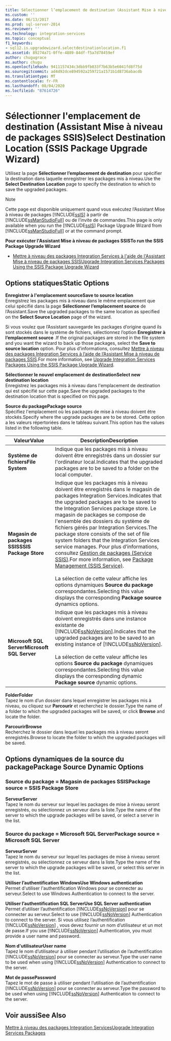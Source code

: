 ```yaml
---
title: Sélectionner l’emplacement de destination (Assistant Mise à niveau de packages SSIS) | Microsoft Docs
ms.custom: ''
ms.date: 06/13/2017
ms.prod: sql-server-2014
ms.reviewer: ''
ms.technology: integration-services
ms.topic: conceptual
f1_keywords:
- sql12.is.upgradewizard.selectdestinationlocation.f1
ms.assetid: 89274a71-0ffe-4889-84df-f5a7d78459ef
author: chugugrace
ms.author: chugu
ms.openlocfilehash: 9411157434c3dbb9fb033f7b63b5e6041fd8f75d
ms.sourcegitcommit: ad4d92dce894592a259721a1571b1d8736abacdb
ms.translationtype: MT
ms.contentlocale: fr-FR
ms.lasthandoff: 08/04/2020
ms.locfileid: "87614726"
---
```

# <a name="select-destination-location-ssis-package-upgrade-wizard"></a><span data-ttu-id="73e8e-102">Sélectionner l'emplacement de destination (Assistant Mise à niveau de packages SSIS)</span><span class="sxs-lookup"><span data-stu-id="73e8e-102">Select Destination Location (SSIS Package Upgrade Wizard)</span></span>
  <span data-ttu-id="73e8e-103">Utilisez la page **Sélectionner l’emplacement de destination** pour spécifier la destination dans laquelle enregistrer les packages mis à niveau.</span><span class="sxs-lookup"><span data-stu-id="73e8e-103">Use the **Select Destination Location** page to specify the destination to which to save the upgraded packages.</span></span>  
  
> [!NOTE]  
>  <span data-ttu-id="73e8e-104">Cette page est disponible uniquement quand vous exécutez l’Assistant Mise à niveau de packages [!INCLUDE[ssIS](../includes/ssis-md.md)] à partir de [!INCLUDE[ssManStudioFull](../includes/ssmanstudiofull-md.md)] ou de l’invite de commandes.</span><span class="sxs-lookup"><span data-stu-id="73e8e-104">This page is only available when you run the [!INCLUDE[ssIS](../includes/ssis-md.md)] Package Upgrade Wizard from [!INCLUDE[ssManStudioFull](../includes/ssmanstudiofull-md.md)] or at the command prompt.</span></span>  
  
 <span data-ttu-id="73e8e-105">**Pour exécuter l'Assistant Mise à niveau de packages SSIS**</span><span class="sxs-lookup"><span data-stu-id="73e8e-105">**To run the SSIS Package Upgrade Wizard**</span></span>  
  
-   [<span data-ttu-id="73e8e-106">Mettre à niveau des packages Integration Services à l'aide de l'Assistant Mise à niveau de packages SSIS</span><span class="sxs-lookup"><span data-stu-id="73e8e-106">Upgrade Integration Services Packages Using the SSIS Package Upgrade Wizard</span></span>](install-windows/upgrade-integration-services-packages-using-the-ssis-package-upgrade-wizard.md)  
  
## <a name="static-options"></a><span data-ttu-id="73e8e-107">Options statiques</span><span class="sxs-lookup"><span data-stu-id="73e8e-107">Static Options</span></span>  
 <span data-ttu-id="73e8e-108">**Enregistrer à l'emplacement source**</span><span class="sxs-lookup"><span data-stu-id="73e8e-108">**Save to source location**</span></span>  
 <span data-ttu-id="73e8e-109">Enregistrez les packages mis à niveau dans le même emplacement que celui spécifié dans la page **Sélectionner l’emplacement source** de l’Assistant.</span><span class="sxs-lookup"><span data-stu-id="73e8e-109">Save the upgraded packages to the same location as specified on the **Select Source Location** page of the wizard.</span></span>  
  
 <span data-ttu-id="73e8e-110">Si vous voulez que l’Assistant sauvegarde les packages d’origine quand ils sont stockés dans le système de fichiers, sélectionnez l’option **Enregistrer à l’emplacement source** .</span><span class="sxs-lookup"><span data-stu-id="73e8e-110">If the original packages are stored in the file system and you want the wizard to back up those packages, select the **Save to source location** option.</span></span> <span data-ttu-id="73e8e-111">Pour plus d’informations, consultez [Mettre à niveau des packages Integration Services à l’aide de l’Assistant Mise à niveau de packages SSIS](install-windows/upgrade-integration-services-packages-using-the-ssis-package-upgrade-wizard.md).</span><span class="sxs-lookup"><span data-stu-id="73e8e-111">For more information, see [Upgrade Integration Services Packages Using the SSIS Package Upgrade Wizard](install-windows/upgrade-integration-services-packages-using-the-ssis-package-upgrade-wizard.md).</span></span>  
  
 <span data-ttu-id="73e8e-112">**Sélectionner le nouvel emplacement de destination**</span><span class="sxs-lookup"><span data-stu-id="73e8e-112">**Select new destination location**</span></span>  
 <span data-ttu-id="73e8e-113">Enregistrez les packages mis à niveau dans l'emplacement de destination qui est spécifié sur cette page.</span><span class="sxs-lookup"><span data-stu-id="73e8e-113">Save the upgraded packages to the destination location that is specified on this page.</span></span>  
  
 <span data-ttu-id="73e8e-114">**Source du package**</span><span class="sxs-lookup"><span data-stu-id="73e8e-114">**Package source**</span></span>  
 <span data-ttu-id="73e8e-115">Spécifiez l'emplacement où les packages de mise à niveau doivent être stockés.</span><span class="sxs-lookup"><span data-stu-id="73e8e-115">Specify where the upgrade packages are to be stored.</span></span> <span data-ttu-id="73e8e-116">Cette option a les valeurs répertoriées dans le tableau suivant.</span><span class="sxs-lookup"><span data-stu-id="73e8e-116">This option has the values listed in the following table.</span></span>  
  
|<span data-ttu-id="73e8e-117">Valeur</span><span class="sxs-lookup"><span data-stu-id="73e8e-117">Value</span></span>|<span data-ttu-id="73e8e-118">Description</span><span class="sxs-lookup"><span data-stu-id="73e8e-118">Description</span></span>|  
|-----------|-----------------|  
|<span data-ttu-id="73e8e-119">**Système de fichiers**</span><span class="sxs-lookup"><span data-stu-id="73e8e-119">**File System**</span></span>|<span data-ttu-id="73e8e-120">Indique que les packages mis à niveau doivent être enregistrés dans un dossier sur l'ordinateur local.</span><span class="sxs-lookup"><span data-stu-id="73e8e-120">Indicates that the upgraded packages are to be saved to a folder on the local computer.</span></span>|  
|<span data-ttu-id="73e8e-121">**Magasin de packages SSIS**</span><span class="sxs-lookup"><span data-stu-id="73e8e-121">**SSIS Package Store**</span></span>|<span data-ttu-id="73e8e-122">Indique que les packages mis à niveau doivent être enregistrés dans le magasin de packages Integration Services.</span><span class="sxs-lookup"><span data-stu-id="73e8e-122">Indicates that the upgraded packages are to be saved to the Integration Services package store.</span></span> <span data-ttu-id="73e8e-123">Le magasin de packages se compose de l'ensemble des dossiers du système de fichiers gérés par Integration Services.</span><span class="sxs-lookup"><span data-stu-id="73e8e-123">The package store consists of the set of file system folders that the Integration Services service manages.</span></span> <span data-ttu-id="73e8e-124">Pour plus d’informations, consultez [Gestion de packages &#40;Service SSIS&#41;](service/package-management-ssis-service.md).</span><span class="sxs-lookup"><span data-stu-id="73e8e-124">For more information, see [Package Management &#40;SSIS Service&#41;](service/package-management-ssis-service.md).</span></span><br /><br /> <span data-ttu-id="73e8e-125">La sélection de cette valeur affiche les options dynamiques **Source du package** correspondantes.</span><span class="sxs-lookup"><span data-stu-id="73e8e-125">Selecting this value displays the corresponding **Package source** dynamics options.</span></span>|  
|<span data-ttu-id="73e8e-126">**Microsoft SQL Server**</span><span class="sxs-lookup"><span data-stu-id="73e8e-126">**Microsoft SQL Server**</span></span>|<span data-ttu-id="73e8e-127">Indique que les packages mis à niveau doivent enregistrés dans une instance existante de [!INCLUDE[ssNoVersion](../includes/ssnoversion-md.md)].</span><span class="sxs-lookup"><span data-stu-id="73e8e-127">Indicates that the upgraded packages are to be saved to an existing instance of [!INCLUDE[ssNoVersion](../includes/ssnoversion-md.md)].</span></span><br /><br /> <span data-ttu-id="73e8e-128">La sélection de cette valeur affiche les options **Source du package** dynamiques correspondantes.</span><span class="sxs-lookup"><span data-stu-id="73e8e-128">Selecting this value displays the corresponding dynamic **Package source** dynamic options.</span></span>|  
  
 <span data-ttu-id="73e8e-129">**Folder**</span><span class="sxs-lookup"><span data-stu-id="73e8e-129">**Folder**</span></span>  
 <span data-ttu-id="73e8e-130">Tapez le nom d’un dossier dans lequel enregistrer les packages mis à niveau, ou cliquez sur **Parcourir** et recherchez le dossier.</span><span class="sxs-lookup"><span data-stu-id="73e8e-130">Type the name of a folder to which the upgraded packages will be saved, or click **Browse** and locate the folder.</span></span>  
  
 <span data-ttu-id="73e8e-131">**Parcourir**</span><span class="sxs-lookup"><span data-stu-id="73e8e-131">**Browse**</span></span>  
 <span data-ttu-id="73e8e-132">Recherchez le dossier dans lequel les packages mis à niveau seront enregistrés.</span><span class="sxs-lookup"><span data-stu-id="73e8e-132">Browse to locate the folder to which the upgraded packages will be saved.</span></span>  
  
## <a name="package-source-dynamic-options"></a><span data-ttu-id="73e8e-133">Options dynamiques de la source du package</span><span class="sxs-lookup"><span data-stu-id="73e8e-133">Package Source Dynamic Options</span></span>  
  
### <a name="package-source--ssis-package-store"></a><span data-ttu-id="73e8e-134">Source du package = Magasin de packages SSIS</span><span class="sxs-lookup"><span data-stu-id="73e8e-134">Package source = SSIS Package Store</span></span>  
 <span data-ttu-id="73e8e-135">**Serveur**</span><span class="sxs-lookup"><span data-stu-id="73e8e-135">**Server**</span></span>  
 <span data-ttu-id="73e8e-136">Tapez le nom du serveur sur lequel les packages de mise à niveau seront enregistrés, ou sélectionnez un serveur dans la liste.</span><span class="sxs-lookup"><span data-stu-id="73e8e-136">Type the name of the server to which the upgrade packages will be saved, or select a server in the list.</span></span>  
  
### <a name="package-source--microsoft-sql-server"></a><span data-ttu-id="73e8e-137">Source du package = Microsoft SQL Server</span><span class="sxs-lookup"><span data-stu-id="73e8e-137">Package source = Microsoft SQL Server</span></span>  
 <span data-ttu-id="73e8e-138">**Serveur**</span><span class="sxs-lookup"><span data-stu-id="73e8e-138">**Server**</span></span>  
 <span data-ttu-id="73e8e-139">Tapez le nom du serveur sur lequel les packages de mise à niveau seront enregistrés, ou sélectionnez ce serveur dans la liste.</span><span class="sxs-lookup"><span data-stu-id="73e8e-139">Type the name of the server to which the upgrade packages will be saved, or select this server in the list.</span></span>  
  
 <span data-ttu-id="73e8e-140">**Utiliser l’authentification Windows**</span><span class="sxs-lookup"><span data-stu-id="73e8e-140">**Use Windows authentication**</span></span>  
 <span data-ttu-id="73e8e-141">Permet d'utiliser l'authentification Windows pour se connecter au serveur.</span><span class="sxs-lookup"><span data-stu-id="73e8e-141">Select to use Windows Authentication to connect to the server.</span></span>  
  
 <span data-ttu-id="73e8e-142">**Utiliser l’authentification SQL Server**</span><span class="sxs-lookup"><span data-stu-id="73e8e-142">**Use SQL Server authentication**</span></span>  
 <span data-ttu-id="73e8e-143">Permet d’utiliser l’authentification [!INCLUDE[ssNoVersion](../includes/ssnoversion-md.md)] pour se connecter au serveur.</span><span class="sxs-lookup"><span data-stu-id="73e8e-143">Select to use [!INCLUDE[ssNoVersion](../includes/ssnoversion-md.md)] Authentication to connect to the server.</span></span> <span data-ttu-id="73e8e-144">Si vous utilisez l’authentification [!INCLUDE[ssNoVersion](../includes/ssnoversion-md.md)] , vous devez fournir un nom d’utilisateur et un mot de passe.</span><span class="sxs-lookup"><span data-stu-id="73e8e-144">If you use [!INCLUDE[ssNoVersion](../includes/ssnoversion-md.md)] Authentication, you must provide a user name and password.</span></span>  
  
 <span data-ttu-id="73e8e-145">**Nom d'utilisateur**</span><span class="sxs-lookup"><span data-stu-id="73e8e-145">**User name**</span></span>  
 <span data-ttu-id="73e8e-146">Tapez le nom d’utilisateur à utiliser pendant l’utilisation de l’authentification [!INCLUDE[ssNoVersion](../includes/ssnoversion-md.md)] pour se connecter au serveur.</span><span class="sxs-lookup"><span data-stu-id="73e8e-146">Type the user name to be used when using [!INCLUDE[ssNoVersion](../includes/ssnoversion-md.md)] Authentication to connect to the server.</span></span>  
  
 <span data-ttu-id="73e8e-147">**Mot de passe**</span><span class="sxs-lookup"><span data-stu-id="73e8e-147">**Password**</span></span>  
 <span data-ttu-id="73e8e-148">Tapez le mot de passe à utiliser pendant l’utilisation de l’authentification [!INCLUDE[ssNoVersion](../includes/ssnoversion-md.md)] pour se connecter au serveur.</span><span class="sxs-lookup"><span data-stu-id="73e8e-148">Type the password to be used when using [!INCLUDE[ssNoVersion](../includes/ssnoversion-md.md)] Authentication to connect to the server.</span></span>  
  
## <a name="see-also"></a><span data-ttu-id="73e8e-149">Voir aussi</span><span class="sxs-lookup"><span data-stu-id="73e8e-149">See Also</span></span>  
 [<span data-ttu-id="73e8e-150">Mettre à niveau des packages Integration Services</span><span class="sxs-lookup"><span data-stu-id="73e8e-150">Upgrade Integration Services Packages</span></span>](install-windows/upgrade-integration-services-packages.md)  
  
  
